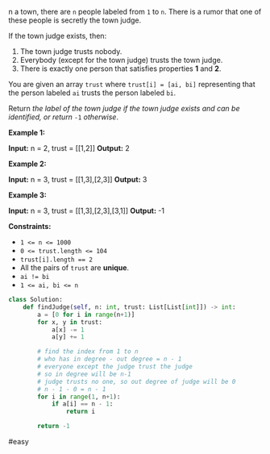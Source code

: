 n a town, there are `n` people labeled from `1` to `n`. There is a rumor that one of these people is secretly the town judge.

If the town judge exists, then:

1.  The town judge trusts nobody.
2.  Everybody (except for the town judge) trusts the town judge.
3.  There is exactly one person that satisfies properties **1** and **2**.

You are given an array `trust` where `trust[i] = [ai, bi]` representing that the person labeled `ai` trusts the person labeled `bi`.

Return _the label of the town judge if the town judge exists and can be identified, or return_ `-1` _otherwise_.

**Example 1:**

**Input:** n = 2, trust = [[1,2]]
**Output:** 2

**Example 2:**

**Input:** n = 3, trust = [[1,3],[2,3]]
**Output:** 3

**Example 3:**

**Input:** n = 3, trust = [[1,3],[2,3],[3,1]]
**Output:** -1

**Constraints:**

-   `1 <= n <= 1000`
-   `0 <= trust.length <= 104`
-   `trust[i].length == 2`
-   All the pairs of `trust` are **unique**.
-   `ai != bi`
-   `1 <= ai, bi <= n`

```python
class Solution:
    def findJudge(self, n: int, trust: List[List[int]]) -> int:
        a = [0 for i in range(n+1)]
        for x, y in trust:
            a[x] -= 1
            a[y] += 1

		# find the index from 1 to n
		# who has in degree - out degree = n - 1
		# everyone except the judge trust the judge
		# so in degree will be n-1
		# judge trusts no one, so out degree of judge will be 0
		# n - 1 - 0 = n - 1
        for i in range(1, n+1):
            if a[i] == n - 1:
                return i

        return -1
```

#easy